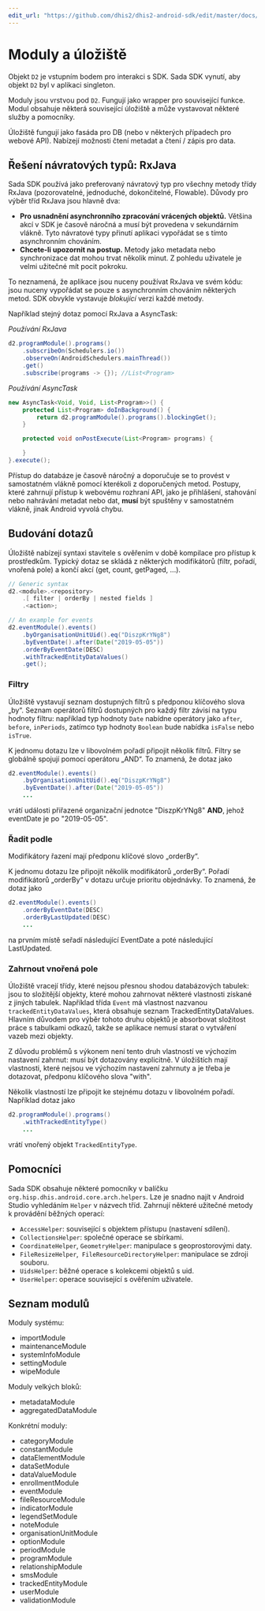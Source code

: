 ```yaml
---
edit_url: "https://github.com/dhis2/dhis2-android-sdk/edit/master/docs/content/developer/modules-and-repositories.md" 
---
```

# Moduly a úložiště

<!--DHIS2-SECTION-ID:modules_and_repositories-->

Objekt `D2` je vstupním bodem pro interakci s SDK. Sada SDK vynutí, aby objekt `D2` byl v aplikaci singleton.

Moduly jsou vrstvou pod `D2`. Fungují jako wrapper pro související funkce. Modul obsahuje některá související úložiště a může vystavovat některé služby a pomocníky.

Úložiště fungují jako fasáda pro DB (nebo v některých případech pro webové API). Nabízejí možnosti čtení metadat a čtení / zápis pro data.

## Řešení návratových typů: RxJava

<!--DHIS2-SECTION-ID:dealing_with_rxjava-->

Sada SDK používá jako preferovaný návratový typ pro všechny metody třídy RxJava (pozorovatelné, jednoduché, dokončitelné, Flowable). Důvody pro výběr tříd RxJava jsou hlavně dva:

- **Pro usnadnění asynchronního zpracování vrácených objektů.** Většina akcí v SDK je časově náročná a musí být provedena v sekundárním vlákně. Tyto návratové typy přinutí aplikaci vypořádat se s tímto asynchronním chováním.
- **Chcete-li upozornit na postup.** Metody jako metadata nebo synchronizace dat mohou trvat několik minut. Z pohledu uživatele je velmi užitečné mít pocit pokroku.

To neznamená, že aplikace jsou nuceny používat RxJava ve svém kódu: jsou nuceny vypořádat se pouze s asynchronním chováním některých metod. SDK obvykle vystavuje *blokující* verzi každé metody.

Například stejný dotaz pomocí RxJava a AsyncTask:

*Používání RxJava*

```java
d2.programModule().programs()
    .subscribeOn(Schedulers.io())
    .observeOn(AndroidSchedulers.mainThread())
    .get()
    .subscribe(programs -> {}); //List<Program>
```

*Používání AsyncTask*

```java
new AsyncTask<Void, Void, List<Program>>() {
    protected List<Program> doInBackground() {
        return d2.programModule().programs().blockingGet();
    }

    protected void onPostExecute(List<Program> programs) {

    }
}.execute();
```

Přístup do databáze je časově náročný a doporučuje se to provést v samostatném vlákně pomocí kterékoli z doporučených metod. Postupy, které zahrnují přístup k webovému rozhraní API, jako je přihlášení, stahování nebo nahrávání metadat nebo dat, **musí** být spuštěny v samostatném vlákně, jinak Android vyvolá chybu.

## Budování dotazů

<!--DHIS2-SECTION-ID:query_building-->

Úložiště nabízejí syntaxi stavitele s ověřením v době kompilace pro přístup k prostředkům. Typický dotaz se skládá z některých modifikátorů (filtr, pořadí, vnořená pole) a končí akcí (get, count, getPaged, ...).

```java
// Generic syntax
d2.<module>.<repository>
    .[ filter | orderBy | nested fields ]
    .<action>;

// An example for events
d2.eventModule().events()
    .byOrganisationUnitUid().eq("DiszpKrYNg8")
    .byEventDate().after(Date("2019-05-05"))
    .orderByEventDate(DESC)
    .withTrackedEntityDataValues()
    .get();
```

### Filtry

<!--DHIS2-SECTION-ID:filters-->

Úložiště vystavují seznam dostupných filtrů s předponou klíčového slova „by“. Seznam operátorů filtrů dostupných pro každý filtr závisí na typu hodnoty filtru: například typ hodnoty `Date` nabídne operátory jako `after`, `before`, `inPeriods`, zatímco typ hodnoty `Boolean` bude nabídka `isFalse` nebo` isTrue`.

K jednomu dotazu lze v libovolném pořadí připojit několik filtrů. Filtry se globálně spojují pomocí operátoru „AND“. To znamená, že dotaz jako

```java
d2.eventModule().events()
    .byOrganisationUnitUid().eq("DiszpKrYNg8")
    .byEventDate().after(Date("2019-05-05"))
    ...
```

vrátí události přiřazené organizační jednotce "DiszpKrYNg8" **AND**, jehož eventDate je po "2019-05-05".

### Řadit podle

<!--DHIS2-SECTION-ID:order_by-->

Modifikátory řazení mají předponu klíčové slovo „orderBy“.

K jednomu dotazu lze připojit několik modifikátorů „orderBy“. Pořadí modifikátorů „orderBy“ v dotazu určuje prioritu objednávky. To znamená, že dotaz jako

```java
d2.eventModule().events()
    .orderByEventDate(DESC)
    .orderByLastUpdated(DESC)
    ...
```

na prvním místě seřadí následující EventDate a poté následující LastUpdated.

### Zahrnout vnořená pole

<!--DHIS2-SECTION-ID:nested_fields-->

Úložiště vracejí třídy, které nejsou přesnou shodou databázových tabulek: jsou to složitější objekty, které mohou zahrnovat některé vlastnosti získané z jiných tabulek. Například třída `Event` má vlastnost nazvanou` trackedEntityDataValues`, která obsahuje seznam TrackedEntityDataValues. Hlavním důvodem pro výběr tohoto druhu objektů je absorbovat složitost práce s tabulkami odkazů, takže se aplikace nemusí starat o vytváření vazeb mezi objekty.

Z důvodu problémů s výkonem není tento druh vlastností ve výchozím nastavení zahrnut: musí být dotazovány explicitně. V úložištích mají vlastnosti, které nejsou ve výchozím nastavení zahrnuty a je třeba je dotazovat, předponu klíčového slova "with".

Několik vlastností lze připojit ke stejnému dotazu v libovolném pořadí. Například dotaz jako

```java
d2.programModule().programs()
    .withTrackedEntityType()
    ...
```

vrátí vnořený objekt `TrackedEntityType`.

## Pomocníci

<!--DHIS2-SECTION-ID:helpers-->

Sada SDK obsahuje některé pomocníky v balíčku `org.hisp.dhis.android.core.arch.helpers`. Lze je snadno najít v Android Studio vyhledáním `Helper` v názvech tříd. Zahrnují některé užitečné metody k provádění běžných operací:

- `AccessHelper`: související s objektem přístupu (nastavení sdílení).
- `CollectionsHelper`: společné operace se sbírkami.
- `CoordinateHelper`, `GeometryHelper`: manipulace s geoprostorovými daty.
- `FileResizeHelper`,` FileResourceDirectoryHelper`: manipulace se zdroji souboru.
- `UidsHelper`: běžné operace s kolekcemi objektů s uid.
- `UserHelper`: operace související s ověřením uživatele.

## Seznam modulů

<!--DHIS2-SECTION-ID:module_list-->

Moduly systému:

- importModule
- maintenanceModule
- systemInfoModule
- settingModule
- wipeModule

Moduly velkých bloků:

- metadataModule
- aggregatedDataModule

Konkrétní moduly:

- categoryModule
- constantModule
- dataElementModule
- dataSetModule
- dataValueModule
- enrollmentModule
- eventModule
- fileResourceModule
- indicatorModule
- legendSetModule
- noteModule
- organisationUnitModule
- optionModule
- periodModule
- programModule
- relationshipModule
- smsModule
- trackedEntityModule
- userModule
- validationModule


